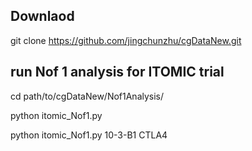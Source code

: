 ## Downlaod
git clone https://github.com/jingchunzhu/cgDataNew.git


## run Nof 1 analysis for ITOMIC trial

cd path/to/cgDataNew/Nof1Analysis/

python itomic_Nof1.py

python itomic_Nof1.py 10-3-B1 CTLA4




